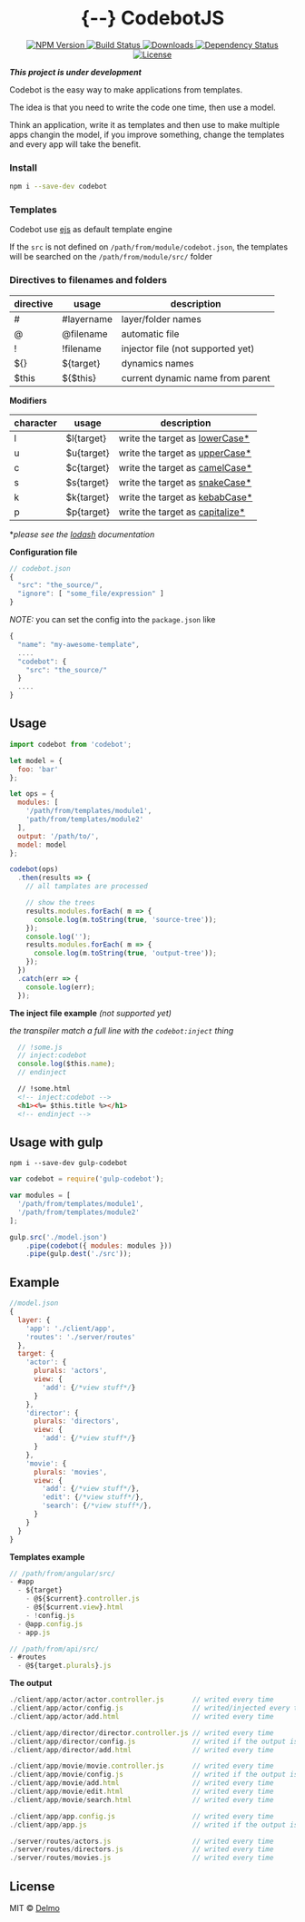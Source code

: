 <big><h1 align="center">{--} CodebotJS</h1></big>

<p align="center">
  <a href="https://npmjs.org/package/codebot">
    <img src="https://img.shields.io/npm/v/codebot.svg?style=flat-square"
         alt="NPM Version">
  </a>

  <a href="https://travis-ci.org/delmosaurio/codebot">
    <img src="https://img.shields.io/travis/delmosaurio/codebot.svg?style=flat-square"
         alt="Build Status">
  </a>

  <a href="https://npmjs.org/package/codebot">
    <img src="http://img.shields.io/npm/dm/codebot.svg?style=flat-square"
         alt="Downloads">
  </a>

  <a href="https://david-dm.org/delmosaurio/codebot.svg">
    <img src="https://david-dm.org/delmosaurio/codebot.svg?style=flat-square"
         alt="Dependency Status">
  </a>

  <a href="https://github.com/delmosaurio/codebot/blob/master/LICENSE">
    <img src="https://img.shields.io/npm/l/codebot.svg?style=flat-square"
         alt="License">
  </a>
</p>

***This project is under development***

Codebot is the easy way to make applications from templates.

The idea is that you need to write the code one time, then use a model.

Think an application, write it as templates and then use to make multiple apps changin the model, if you improve something, change the templates and every app will take the benefit.

### Install

```sh
npm i --save-dev codebot
```

### Templates

Codebot use [ejs](https://www.npmjs.com/package/ejs) as default template engine

If the `src` is not defined on `/path/from/module/codebot.json`, the templates will be searched on the `/path/from/module/src/` folder

### Directives to filenames and folders

directive|usage      |description
---------|-----------|-----------
\#       |\#layername|layer/folder names
@        |@filename  |automatic file
!        |!filename  |injector file (not supported yet)
${}      |${target}  |dynamics names
$this    |${$this}   |current dynamic name from parent

**Modifiers**
  
character|usage     |description
---------|----------|-----------
l        |$l{target}|write the target as [lowerCase*](https://lodash.com/docs#lowerCase)
u        |$u{target}|write the target as [upperCase*](https://lodash.com/docs#upperCase)
c        |$c{target}|write the target as [camelCase*](https://lodash.com/docs#camelCase)
s        |$s{target}|write the target as [snakeCase*](https://lodash.com/docs#snakeCase)
k        |$k{target}|write the target as [kebabCase*](https://lodash.com/docs#kebabCase)
p        |$p{target}|write the target as [capitalize*](https://lodash.com/docs#capitalize)

**please see the [lodash](https://lodash.com/docs) documentation*

**Configuration file**

```js
// codebot.json
{
  "src": "the_source/",
  "ignore": [ "some_file/expression" ]
}
```

*NOTE:* you can set the config into the `package.json` like 

```js
{
  "name": "my-awesome-template",
  ....
  "codebot": {
    "src": "the_source/"
  }
  ....
}
```

## Usage

```js
import codebot from 'codebot';

let model = {
  foo: 'bar'
};

let ops = {
  modules: [
    '/path/from/templates/module1',
    'path/from/templates/module2'
  ],
  output: '/path/to/',
  model: model
};

codebot(ops)
  .then(results => {
    // all tamplates are processed

    // show the trees
    results.modules.forEach( m => {
      console.log(m.toString(true, 'source-tree'));
    });
    console.log('');
    results.modules.forEach( m => {
      console.log(m.toString(true, 'output-tree'));
    });
  })
  .catch(err => {
    console.log(err);
  });
```

**The inject file example** *(not supported yet)*

*the transpiler match a full line with the `codebot:inject` thing*

```js
  // !some.js
  // inject:codebot
  console.log($this.name);
  // endinject
```

```html
  // !some.html
  <!-- inject:codebot -->
  <h1><%= $this.title %></h1>
  <!-- endinject -->
```

## Usage with gulp

```
npm i --save-dev gulp-codebot
```

```js
var codebot = require('gulp-codebot');

var modules = [
  '/path/from/templates/module1',
  '/path/from/templates/module2'
];

gulp.src('./model.json')
    .pipe(codebot({ modules: modules }))
    .pipe(gulp.dest('./src'));
```

## Example

```js
//model.json
{
  layer: {
    'app': './client/app',
    'routes': './server/routes'
  },
  target: {
    'actor': { 
      plurals: 'actors',
      view: {
        'add': {/*view stuff*/}
      }
    },
    'director': { 
      plurals: 'directors',
      view: {
        'add': {/*view stuff*/}
      }
    },
    'movie': { 
      plurals: 'movies',
      view: {
        'add': {/*view stuff*/},
        'edit': {/*view stuff*/},
        'search': {/*view stuff*/},
      }
    }
  }
}
```

**Templates example**

```js
// /path/from/angular/src/
- #app
  - ${target}
    - @${$current}.controller.js
    - @${$current.view}.html
    - !config.js
  - @app.config.js
  - app.js
```

```js
// /path/from/api/src/
- #routes
  - @${target.plurals}.js
```

**The output**

```js
./client/app/actor/actor.controller.js       // writed every time
./client/app/actor/config.js                 // writed/injected every time
./client/app/actor/add.html                  // writed every time

./client/app/director/director.controller.js // writed every time
./client/app/director/config.js              // writed if the output is not exists
./client/app/director/add.html               // writed every time

./client/app/movie/movie.controller.js       // writed every time
./client/app/movie/config.js                 // writed if the output is not exists
./client/app/movie/add.html                  // writed every time
./client/app/movie/edit.html                 // writed every time
./client/app/movie/search.html               // writed every time

./client/app/app.config.js                   // writed every time
./client/app/app.js                          // writed if the output is not exists

./server/routes/actors.js                    // writed every time
./server/routes/directors.js                 // writed every time
./server/routes/movies.js                    // writed every time
```

## License

MIT © [Delmo](https://github.com/delmosaurio/codebot)

[npm-url]: https://npmjs.org/package/codebot
[npm-image]: https://img.shields.io/npm/v/codebot.svg?style=flat-square

[travis-url]: https://travis-ci.org/delmosaurio/codebot
[travis-image]: https://img.shields.io/travis/delmosaurio/codebot.svg?style=flat-square

[coveralls-url]: https://coveralls.io/r/delmosaurio/codebot
[coveralls-image]: https://img.shields.io/coveralls/delmosaurio/codebot.svg?style=flat-square

[depstat-url]: https://david-dm.org/delmosaurio/codebot
[depstat-image]: https://david-dm.org/delmosaurio/codebot.svg?style=flat-square

[download-badge]: http://img.shields.io/npm/dm/codebot.svg?style=flat-square
